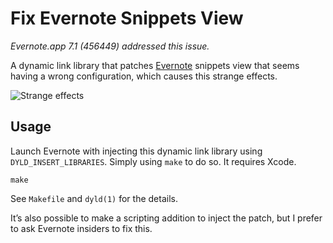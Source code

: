 Fix Evernote Snippets View
==========================

_Evernote.app 7.1 (456449) addressed this issue._

A dynamic link library that patches [Evernote](https://evernote.com/) snippets view that seems having a wrong configuration, which causes this strange effects.

![Strange effects](https://user-images.githubusercontent.com/13096/37389861-24d95a00-2723-11e8-80aa-64cec65e362e.gif)

Usage
-----

Launch Evernote with injecting this dynamic link library using `DYLD_INSERT_LIBRARIES`. Simply using `make` to do so. It requires Xcode.

    make

See `Makefile` and `dyld(1)` for the details.

It’s also possible to make a scripting addition to inject the patch, but I prefer to ask Evernote insiders to fix this.
